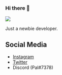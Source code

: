 ### Hi there 👋
![](https://komarev.com/ghpvc/?username=palalip&color=green)

Just a newbie developer.

## Social Media

- [Instagram](https://instagram.com/palaliip)
- [Twitter](https://twitter.com/palaliip)
- Discord (Pal#7378)
